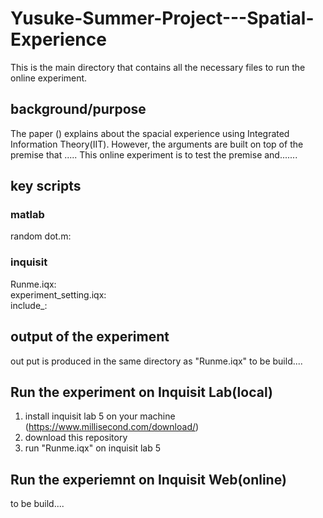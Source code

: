# Yusuke-Summer-Project---Spatial-Experience
This is the main directory that contains all the necessary files to run the online experiment.

## background/purpose
The paper () explains about the spacial experience using Integrated Information Theory(IIT). 
However, the arguments are built on top of the premise that ..... This online experiment is to test the premise and.......

## key scripts
### matlab
random dot.m: 
### inquisit 
Runme.iqx: \
experiment_setting.iqx: \
include_:

## output of the experiment 
out put is produced in the same directory as "Runme.iqx"
to be build....

## Run the experiment on Inquisit Lab(local)
1. install inquisit lab 5 on your machine (https://www.millisecond.com/download/)
2. download this repository 
3. run "Runme.iqx" on inquisit lab 5

## Run the experiemnt on Inquisit Web(online)
to be build....

